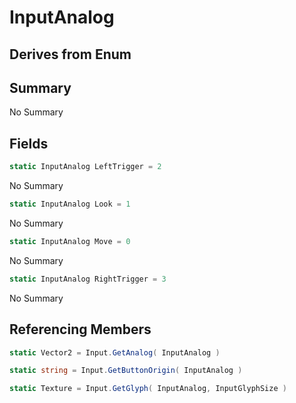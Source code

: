 # InputAnalog

## Derives from Enum

## Summary

No Summary
## Fields

```c#
static InputAnalog LeftTrigger = 2
```
No Summary
```c#
static InputAnalog Look = 1
```
No Summary
```c#
static InputAnalog Move = 0
```
No Summary
```c#
static InputAnalog RightTrigger = 3
```
No Summary
## Referencing Members

```c#
static Vector2 = Input.GetAnalog( InputAnalog ) 
```
```c#
static string = Input.GetButtonOrigin( InputAnalog ) 
```
```c#
static Texture = Input.GetGlyph( InputAnalog, InputGlyphSize ) 
```
